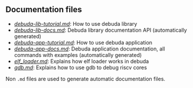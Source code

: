 ## Documentation files

- [*debuda-lib-tutorial.md*](debuda-lib-tutorial.md): How to use debuda library
- [*debuda-lib-docs.md*](debuda-lib-docs.md): Debuda library documentation API (automatically generated)
- [*debuda-app-tutorial.md*](debuda-app-tutorial.md): How to use debuda application
- [*debuda-app-docs.md*](debuda-app-docs.md): Debuda application documentation, all commands with examples (automatically generated)
- [*elf_loader.md*](elf_loader.md): Explains how elf loader works in debuda
- [*gdb.md*](gdb.md): Explains how to use gdb to debug riscv cores

Non `.md` files are used to generate automatic documentation files.
